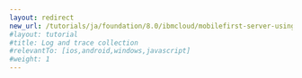 ```yaml
---
layout: redirect
new_url: /tutorials/ja/foundation/8.0/ibmcloud/mobilefirst-server-using-scripts/log-and-trace-collection/
#layout: tutorial
#title: Log and trace collection
#relevantTo: [ios,android,windows,javascript]
#weight: 1
---
```

